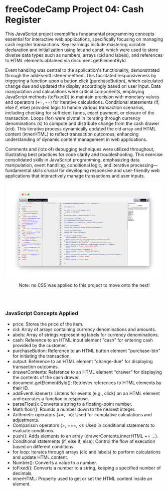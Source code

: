 # freeCodeCamp Project 04: Cash Register

This JavaScript project exemplifies fundamental programming concepts essential for interactive web applications, specifically focusing on managing cash register transactions. Key learnings include mastering variable declaration and initialization using let and const, which were used to store diverse data types such as numbers, arrays (cid and labels), and references to HTML elements obtained via document.getElementById.

Event handling was central to the application's functionality, demonstrated through the addEventListener method. This facilitated responsiveness by triggering a function upon a button click (purchaseButton), which calculated change due and updated the display accordingly based on user input. Data manipulation and calculations were critical components, employing JavaScript methods (toFixed()) to maintain precision with monetary values and operators (+=, -=) for iterative calculations. Conditional statements (if, else if, else) provided logic to handle various transaction scenarios, including checking for sufficient funds, exact payment, or closure of the transaction. Loops (for) were pivotal in iterating through currency denominations (k) to compute and distribute change from the cash drawer (cid). This iterative process dynamically updated the cid array and HTML content (innerHTML) to reflect transaction outcomes, enhancing understanding of dynamic content management in web applications.

Comments and (lots of) debugging techniques were utilized throughout, illustrating best practices for code clarity and troubleshooting. This exercise consolidated skills in JavaScript programming, emphasizing data manipulation, event handling, conditional logic, and iterative processing—fundamental skills crucial for developing responsive and user-friendly web applications that interactively manage transactions and user inputs.


<p align=center>
  <img src="./images/github-screenshot-cash-register-project.png" width=700>
</p>

<p align=center>Note: no CSS was applied to this project to move onto the next!</p>
<br>
<br>

<h3>JavaScript Concepts Applied
</h3>

- price: Stores the price of the item.
- cid: Array of arrays containing currency denominations and amounts.
- abels: Array of strings representing labels for currency denominations.
- cash: Reference to an HTML input element "cash" for entering cash provided by the customer.
- purchaseButton: Reference to an HTML button element "purchase-btn" for initiating the transaction.
- output: Reference to an HTML element "change-due" for displaying transaction outcomes.
- drawerContents: Reference to an HTML element "drawer" for displaying the contents of the cash drawer.
- document.getElementById(): Retrieves references to HTML elements by their ID.
- addEventListener(): Listens for events (e.g., click) on an HTML element and executes a function in response.
- parseFloat(): Converts a string to a floating-point number.
- Math.floor(): Rounds a number down to the nearest integer.
- Arithmetic operators (+=, -=): Used for cumulative calculations and adjustments.
- Comparison operators (>, ===, <): Used in conditional statements to evaluate conditions.
- push(): Adds elements to an array (drawerContents.innerHTML += ...).
- Conditional statements (if, else if, else): Control the flow of execution based on different conditions
- for loop: Iterates through arrays (cid and labels) to perform calculations and update HTML content.
- Number(): Converts a value to a number.
- toFixed(): Converts a number to a string, keeping a specified number of decimals.
- innerHTML: Property used to get or set the HTML content inside an element.